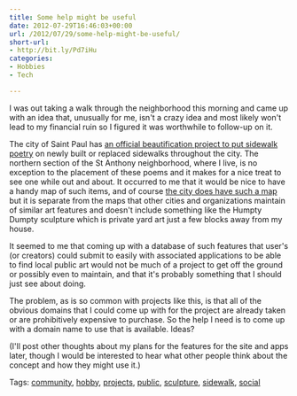 ```yaml
---
title: Some help might be useful
date: 2012-07-29T16:46:03+00:00
url: /2012/07/29/some-help-might-be-useful/
short-url:
- http://bit.ly/Pd7iHu
categories:
- Hobbies
- Tech

---
```

<div class='microid-mailto+http:sha1:f3c0b363a75007a2491129fa5256c8704c59d878'>

I was out taking a walk through the neighborhood this morning and came up with an idea that, unusually for me, isn't a crazy idea and most likely won't lead to my financial ruin so I figured it was worthwhile to follow-up on it.

The city of Saint Paul has [an official beautification project to put sidewalk poetry](http://www.stpaul.gov/index.aspx?NID=2820) on newly built or replaced sidewalks throughout the city. The northern section of the St Anthony neighborhood, where I live, is no exception to the placement of these poems and it makes for a nice treat to see one while out and about. It occurred to me that it would be nice to have a handy map of such items, and of course [the city does have such a map](http://publicartstpaul.org/everydaysidewalk/map.html) but it is separate from the maps that other cities and organizations maintain of similar art features and doesn't include something like the Humpty Dumpty sculpture which is private yard art just a few blocks away from my house.

It seemed to me that coming up with a database of such features that user's (or creators) could submit to easily with associated applications to be able to find local public art would not be much of a project to get off the ground or possibly even to maintain, and that it's probably something that I should just see about doing.

The problem, as is so common with projects like this, is that all of the obvious domains that I could come up with for the project are already taken or are prohibitively expensive to purchase. So the help I need is to come up with a domain name to use that is available. Ideas?

(I'll post other thoughts about my plans for the features for the site and apps later, though I would be interested to hear what other people think about the concept and how they might use it.)

</div>

<div class="st-post-tags">
Tags: <a href="http://www.cavort.org/tag/community/" title="community" rel="tag">community</a>, <a href="http://www.cavort.org/tag/hobby/" title="hobby" rel="tag">hobby</a>, <a href="http://www.cavort.org/tag/projects/" title="projects" rel="tag">projects</a>, <a href="http://www.cavort.org/tag/public/" title="public" rel="tag">public</a>, <a href="http://www.cavort.org/tag/sculpture/" title="sculpture" rel="tag">sculpture</a>, <a href="http://www.cavort.org/tag/sidewalk/" title="sidewalk" rel="tag">sidewalk</a>, <a href="http://www.cavort.org/tag/social/" title="social" rel="tag">social</a><br />
</div>